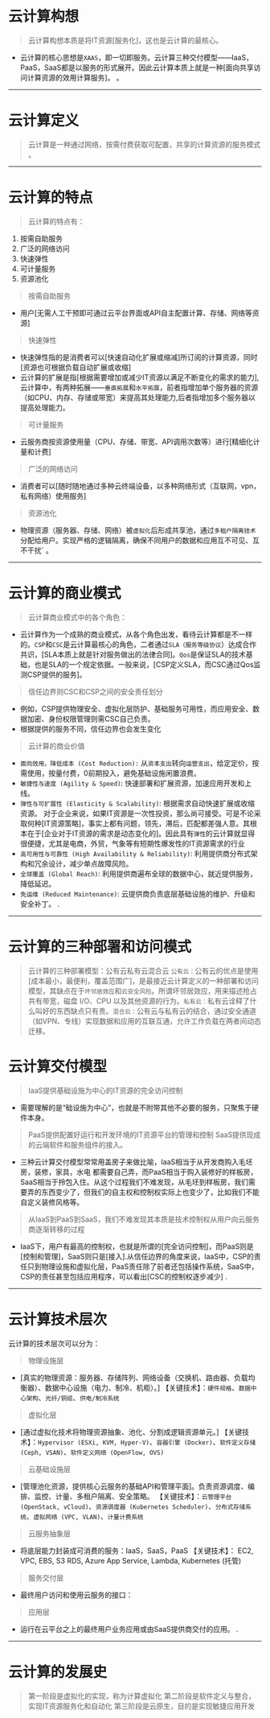 # 云计算构想
>云计算构想本质是将IT资源[服务化]，这也是云计算的最核心。
- 云计算的核心思想是`XAAS`，即一切即服务。云计算三种交付模型——IaaS，PaaS，SaaS都是以服务的形式展开。因此云计算本质上就是一种[面向共享访问计算资源的效用计算服务]。
。
-------------------------------------------------------------------------------------------------
# 云计算定义
> 云计算是一种通过网络，按需付费获取可配置，共享的计算资源的服务模式
。
-------------------------------------------------------------------------------------------------
# 云计算的特点
> 云计算的特点有：
  1. 按需自助服务
  2. 广泛的网络访问
  3. 快速弹性
  4. 可计量服务
  5. 资源池化
> 按需自助服务
- 用户[无需人工干预即可通过云平台界面或API自主配置计算、存储、网络等资源]
> 快速弹性
- 快速弹性指的是消费者可以[快速自动化扩展或缩减]所订阅的计算资源，同时[资源也可根据负载自动扩展或收缩]
- 云计算的扩展是指[根据需要增加或减少IT资源以满足不断变化的需求的能力],云计算中，有两种拓展——`垂直拓展`和`水平拓展`，前者指增加单个服务器的资源（如CPU、内存、存储或带宽）来提高其处理能力,后者指增加多个服务器以提高处理能力。
> 可计量服务
- 云服务商按资源使用量（CPU、存储、带宽、API调用次数等）进行[精细化计量和计费]
> 广泛的网络访问
- 消费者可以[随时随地通过多种云终端设备，以多种网络形式（互联网，vpn，私有网络）使用服务]
> 资源池化
- 物理资源（服务器、存储、网络）被`虚拟化`后形成共享池，通过`多租户隔离技术`分配给用户。实现严格的逻辑隔离，确保不同用户的数据和应用互不可见、互不干扰`
。
-------------------------------------------------------------------------------------------------
# 云计算的商业模式
> 云计算商业模式中的各个角色：
- 云计算作为一个成熟的商业模式，从各个角色出发，看待云计算都是不一样的。`CSP`和`CSC`是云计算最核心的角色，二者通过`SLA（服务等级协议`）达成合作共识，[SLA本质上就是针对服务做出的法律合同]。`Qos`是保证SLA的技术基础，也是SLA的一个规定依据。一般来说，[CSP定义SLA，而CSC通过Qos监测CSP提供的服务]。
>信任边界则CSC和CSP之间的安全责任划分
- 例如，CSP提供物理安全、虚拟化层防护、基础服务可用性，而应用安全、数据加密、身份权限管理则需CSC自己负责。
- 根据提供的服务不同，信任边界也会发生变化
> 云计算的商业价值
- `面向效用，降低成本 (Cost Reduction):` 
    从`资本支出`转向`运营支出`，给定定价，按需使用，按量付费，0前期投入，避免基础设施闲置浪费。
- `敏捷性与速度 (Agility & Speed)`: 
    快速部署和扩展资源，加速应用开发和上线。
- `弹性与可扩展性 (Elasticity & Scalability)`: 
    根据需求自动快速扩展或收缩资源。
    对于企业来说，如果IT资源是一次性投资，那么尚可接受。可是不论采取何种[IT资源策略]，事实上都有问题，领先，滞后，匹配都差强人意。其根本在于[企业对于IT资源的需求是动态变化的]。因此具有`弹性`的云计算就显得很便捷，尤其是电商，外贸，气象等有短期性爆发性的IT资源需求的行业
- `高可用性与可靠性 (High Availability & Reliability)`: 
    利用提供商分布式架构和冗余设计，减少单点故障风险。
- `全球覆盖 (Global Reach)`:
    利用提供商遍布全球的数据中心，就近提供服务，降低延迟。
- `免运维 (Reduced Maintenance)`: 
    云提供商负责底层基础设施的维护、升级和安全补丁。
.
-------------------------------------------------------------------------------------------------
# 云计算的三种部署和访问模式
>云计算的三种部署模型：公有云私有云混合云
`公有云：`公有云的优点是使用[成本最小，最便利，覆盖范围广]，是最接近云计算定义的一种部署和访问模型，其缺点在于`坏邻居效应`和`云安全风险`。所谓坏邻居效应，用来描述抢占共有带宽，磁盘 I/O、CPU 以及其他资源的行为。`私有云：`私有云诠释了什么叫好的东西缺点只有贵。`混合云：`公有云与私有云的结合，通过安全通道（如VPN、专线）实现数据和应用的互联互通，允许工作负载在两者间动态迁移。
# 云计算交付模型
> IaaS提供基础设施为中心的IT资源的完全访问控制
- 需要理解的是“础设施为中心”，也就是不附带其他不必要的服务，只聚焦于硬件本身。
> PaaS提供配置好运行和开发环境的IT资源平台的管理和控制
> SaaS提供现成的云端软件和服务组件的接入。
- 三种云计算交付模型常常用盖房子来做比喻，IaaS相当于从开发商购入毛坯房，装修，家具，水电
都需要自己弄，而PaaS相当于购入装修好的样板房，SaaS相当于拎包入住。从这个过程我们不难发现，从毛坯到样板房，我们需要弄的东西变少了，但我们的自主权和控制权实际上也变少了，比如我们不能自定义装修风格等。
> 从IaaS到PaaS到SaaS，我们不难发现其本质是技术控制权从用户向云服务商逐渐转移的过程
- IaaS下，用户有最高的控制权，也就是所谓的[完全访问控制]，而PaaS则是[控制和管理]，SaaS则只是[接入].从信任边界的角度来说，IaaS中，CSP的责任只到物理设施和虚拟化层，PaaS责任除了前者还包括操作系统，SaaS中，CSP的责任甚至包括应用程序，可以看出[CSC的控制权逐步减少]
.
-------------------------------------------------------------------------------------------------
# 云计算技术层次
云计算的技术层次可以分为：
> 物理设施层
- [真实的物理资源：服务器、存储阵列、网络设备（交换机、路由器、负载均衡器）、数据中心设施（电力、制冷、机柜）。]
  【关键技术】：`硬件规格`、`数据中心架构`、`光纤/铜缆`、`供电/制冷系统`
> 虚拟化层
- [通过虚拟化技术将物理资源抽象、池化、分割成逻辑资源单元。]
  【关键技术】：`Hypervisor (ESXi, KVM, Hyper-V)`、`容器引擎 (Docker)`、`软件定义存储 (Ceph, VSAN)`、`软件定义网络 (OpenFlow, OVS)`
> 云基础设施层
- [管理池化资源，提供核心云服务的基础API和管理平面]。负责资源调度、编排、监控、计量、多租户隔离、安全策略。
  【关键技术】：`云管理平台 (OpenStack, vCloud)`、`资源调度器 (Kubernetes Scheduler)`、`分布式存储系统`、`虚拟网络 (VPC, VLAN)`、`计量计费系统`
> 云服务抽象层
- 将底层能力封装成可消费的服务：IaaS，SaaS，PaaS
  【关键技术】：
            EC2, VPC, EBS, S3
            RDS, Azure App Service, Lambda, Kubernetes (托管)
> 服务交付层
- 最终用户访问和使用云服务的接口：
> 应用层
- 运行在云平台之上的最终用户业务应用或由SaaS提供商交付的应用。
.
-------------------------------------------------------------------------------------------------
# 云计算的发展史
> 第一阶段是虚拟化的实现，称为计算虚拟化
> 第二阶段是软件定义与整合，实现IT资源服务化和自动化
> 第三阶段是云原生，目的是实现敏捷应用开发
